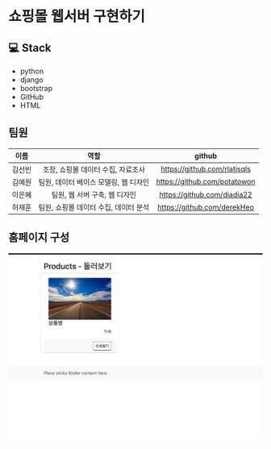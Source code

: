 # 쇼핑몰 웹서버 구현하기

## 💻 Stack
* python 
* django
* bootstrap
* GitHub
* HTML

## 팀원
|이름|역할|github|
|:--:|:-:|:-:|
|김선빈|조장, 쇼핑몰 데이터 수집, 자료조사|https://github.com/rlatjsqls|
|김예원|팀원, 데이터 베이스 모델링, 웹 디자인 |https://github.com/potatowon|
|이은혜|팀원, 웹 서버 구축, 웹 디자인|https://github.com/diadia22|
|허재훈|팀원, 쇼핑몰 데이터 수집, 데이터 분석|https://github.com/derekHeo|


## 홈페이지 구성
![Alt text](<스크린샷 2023-06-14 오후 2.52.54.png>)